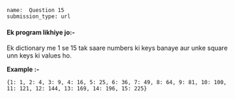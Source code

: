 ```ngMeta
name:  Question 15
submission_type: url
```

#### Ek program likhiye jo:-

Ek dictionary me 1 se 15 tak saare numbers ki keys banaye aur unke square unn keys ki values ho.

**Example :-**

`{1: 1, 2: 4, 3: 9, 4: 16, 5: 25, 6: 36, 7: 49, 8: 64, 9: 81, 10: 100, 11: 121, 12: 144, 13: 169, 14: 196, 15: 225}`
